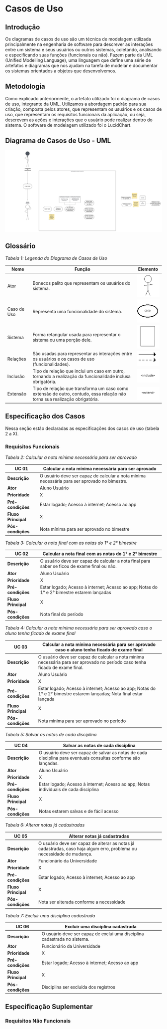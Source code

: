 # Casos de Uso

## Introdução

Os diagramas de casos de uso são um técnica de modelagem utilizada principalmente na engenharia de 
software para descrever as interações entre um sistema e seus usuários ou outros sistemas, coletando, analisando e especificando suas funções (funcionais ou não).
Fazem parte da UML (Unified Modelling Language), uma linguagem que define uma série de artefatos e diagramas que nos ajudam na tarefa de modelar e documentar os sistemas orientados a objetos que desenvolvemos.

## Metodologia

Como explicado anteriormente, o artefato utilizado foi o diagrama de casos de uso, integrante da UML. Utilizamos a abordagem padrão para sua criação, composta pelos atores, que representam os usuários e os casos de uso, que representam os requisitos funcionais da aplicação, ou seja, descrevem as ações e interações que o usuário pode realizar dentro do sistema. O software de modelagem utilizado foi o LucidChart. 

## Diagrama de Casos de Uso - UML

![Screenshot](img/diagramaph.png)

## Glossário

*Tabela 1: Legenda do Diagrama de Casos de Uso*

| Nome | Função | Elemento
| ---- | ---- | ---- |
| Ator | Bonecos palito que representam os usuários do sistema. | ![Screenshot](img/atorf.png) |
| Caso de Uso | Representa uma funcionalidade do sistema. | ![Screenshot](img/casodeuso.png) |
| Sistema | Forma retangular usada para representar o sistema ou uma porção dele. | ![Screenshot](img/sistema.png) |
| Relações | São usadas para representar as interações entre os usuários e os casos de uso (funcionalidades). | ![Screenshot](img/relacoes.png) |
| Inclusão | Tipo de relação que inclui um caso em outro, tornando a realização da funcionalidade inclusa obrigatória. | ![Screenshot](img/inclusao.png) |
| Extensão | Tipo de relação que transforma um caso como extensão de outro, contudo, essa relação não torna sua realização obrigatória. | ![Screenshot](img/extensao.png)

## Especificação dos Casos

Nessa seção estão declaradas as especificações dos casos de uso (tabela 2 a X).

### Requisitos Funcionais

*Tabela 2: Calcular a nota mínima necessária para ser aprovado*

| UC 01 | Calcular a nota mínima necessária para ser aprovado |
| ---- | ---- |
| **Descrição** | O usuário deve ser capaz de calcular a nota mínima necessária para ser aprovado no bimestre. |
| **Ator** | Aluno Usuário |
| **Prioridade** | X |
| **Pré-condições** | Estar logado; Acesso à internet; Acesso ao app |
| **Fluxo Principal** | X |
| **Pós-condições** | Nota mínima para ser aprovado no bimestre |

*Tabela 3: Calcular a nota final com as notas do 1° e 2° bimestre*

| UC 02 | Calcular a nota final com as notas do 1° e 2° bimestre |
| ---- | ---- |
| **Descrição** | O usuário deve ser capaz de calcular a nota final para saber se ficou de exame final ou não. |
| **Ator** | Aluno Usuário |
| **Prioridade** | X |
| **Pré-condições** | Estar logado; Acesso à internet; Acesso ao app; Notas do 1° e 2° bimestre estarem lançadas |
| **Fluxo Principal** | X |
| **Pós-condições** | Nota final do período |

*Tabela 4: Calcular a nota mínima necessária para ser aprovado caso o aluno tenha ficado de exame final*

| UC 03 | Calcular a nota mínima necessária para ser aprovado caso o aluno tenha ficado de exame final |
| ---- | ---- |
| **Descrição** | O usuário deve ser capaz de calcular a nota mínima necessária para ser aprovado no período caso tenha ficado de exame final. |
| **Ator** | Aluno Usuário |
| **Prioridade** | X |
| **Pré-condições** | Estar logado; Acesso à internet; Acesso ao app; Notas do 1° e 2° bimestre estarem lançadas; Nota final estar lançada |
| **Fluxo Principal** | X |
| **Pós-condições** | Nota mínima para ser aprovado no período |

*Tabela 5: Salvar as notas de cada disciplina*

| UC 04 | Salvar as notas de cada disciplina |
| ---- | ---- |
| **Descrição** | O usuário deve ser capaz de salvar as notas de cada disciplina para eventuais consultas conforme são lançadas. |
| **Ator** | Aluno Usuário |
| **Prioridade** | X |
| **Pré-condições** | Estar logado; Acesso à internet; Acesso ao app; Notas individuais de cada disciplina |
| **Fluxo Principal** | X |
| **Pós-condições** | Notas estarem salvas e de fácil acesso |

*Tabela 6: Alterar notas já cadastradas*

| UC 05 | Alterar notas já cadastradas |
| ---- | ---- |
| **Descrição** | O usuário deve ser capaz de alterar as notas já cadastradas, caso haja algum erro, problema ou necessidade de mudança. |
| **Ator** | Funcionário da Universidade |
| **Prioridade** | X |
| **Pré-condições** | Estar logado; Acesso à internet; Acesso ao app |
| **Fluxo Principal** | X |
| **Pós-condições** | Nota ser alterada conforme a necessidade |

*Tabela 7: Excluir uma disciplina cadastrada*

| UC 06 | Excluir uma disciplina cadastrada |
| ---- | ---- |
| **Descrição** | O usuário deve ser capaz de exclui uma disciplina cadastrada no sistema. |
| **Ator** | Funcionário da Universidade |
| **Prioridade** | X |
| **Pré-condições** | Estar logado; Acesso à internet; Acesso ao app |
| **Fluxo Principal** | X |
| **Pós-condições** | Disciplina ser excluída dos registros |

## Especificação Suplementar

### Requisitos Não Funcionais